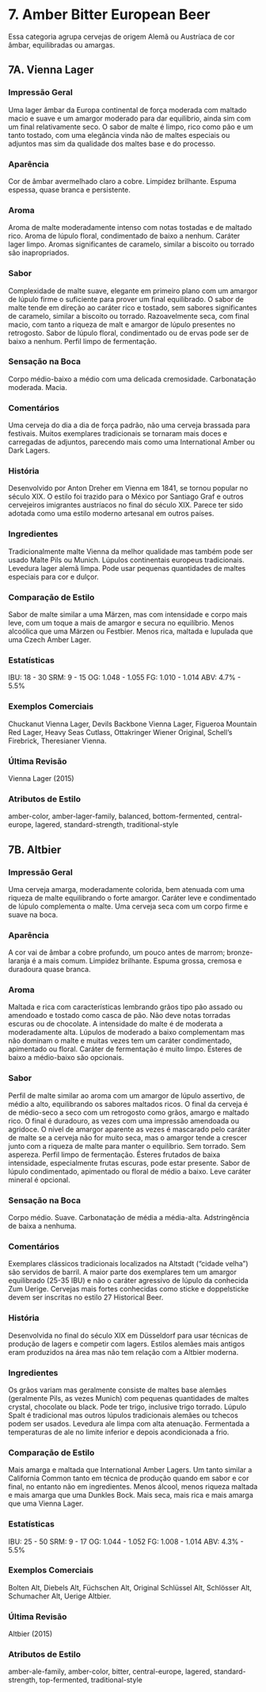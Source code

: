 # 7. Amber Bitter European Beer

Essa categoria agrupa cervejas de origem Alemã ou Austríaca de cor âmbar, equilibradas ou amargas.
## 7A. Vienna Lager

### Impressão Geral

Uma lager âmbar da Europa continental de força moderada com maltado macio e suave e um amargor moderado para dar equilibrio, ainda sim com um final relativamente seco. O sabor de malte é limpo, rico como pão e um tanto tostado, com uma elegância vinda não de maltes especiais ou adjuntos mas sim da qualidade dos maltes base e do processo.

### Aparência

Cor de âmbar avermelhado claro a cobre. Limpidez brilhante. Espuma espessa, quase branca e persistente.

### Aroma

Aroma de malte moderadamente intenso com notas tostadas e de maltado rico. Aroma de lúpulo floral, condimentado de baixo a nenhum. Caráter lager limpo. Aromas significantes de caramelo, similar a biscoito ou torrado são inapropriados.

### Sabor

Complexidade de malte suave, elegante em primeiro plano com um amargor de lúpulo firme o suficiente para prover um final equilibrado. O sabor de malte tende em direção ao caráter rico e tostado, sem sabores significantes de caramelo, similar a biscoito ou torrado. Razoavelmente seca, com final macio, com tanto a riqueza de malt e amargor de lúpulo presentes no retrogosto. Sabor de lúpulo floral, condimentado ou de ervas pode ser de baixo a nenhum. Perfil limpo de fermentação.

### Sensação na Boca

Corpo médio-baixo a médio com uma delicada cremosidade. Carbonatação moderada. Macia.

### Comentários

Uma cerveja do dia a dia de força padrão, não uma cerveja brassada para festivais. Muitos exemplares tradicionais se tornaram mais doces e carregadas de adjuntos, parecendo mais como uma International Amber ou Dark Lagers.

### História

Desenvolvido por Anton Dreher em Vienna em 1841, se tornou popular no século XIX. O estilo foi trazido para o México por Santiago Graf e outros cervejeiros imigrantes austríacos no final do século XIX. Parece ter sido adotada como uma estilo moderno artesanal em outros países.

### Ingredientes

Tradicionalmente malte Vienna da melhor qualidade mas também pode ser usado Malte Pils ou Munich. Lúpulos continentais europeus tradicionais. Levedura lager alemã limpa. Pode usar pequenas quantidades de maltes especiais para cor e dulçor.

### Comparação de Estilo

Sabor de malte similar a uma Märzen, mas com intensidade e corpo mais leve, com um toque a mais de amargor e secura no equilíbrio. Menos alcoólica que uma Märzen ou Festbier. Menos rica, maltada e lupulada que uma Czech Amber Lager.

### Estatísticas

IBU: 18 - 30
SRM: 9 - 15
OG: 1.048 - 1.055
FG: 1.010 - 1.014
ABV: 4.7% - 5.5%

### Exemplos Comerciais

Chuckanut Vienna Lager, Devils Backbone Vienna Lager, Figueroa Mountain Red Lager, Heavy Seas Cutlass, Ottakringer Wiener Original, Schell’s Firebrick, Theresianer Vienna.

### Última Revisão

Vienna Lager (2015)

### Atributos de Estilo

amber-color, amber-lager-family, balanced, bottom-fermented, central-europe, lagered, standard-strength, traditional-style
## 7B. Altbier

### Impressão Geral

Uma cerveja amarga, moderadamente colorida, bem atenuada com uma riqueza de malte equilibrando o forte amargor. Caráter leve e condimentado de lúpulo complementa o malte. Uma cerveja seca com um corpo firme e suave na boca.

### Aparência

A cor vai de âmbar a cobre profundo, um pouco antes de marrom; bronze-laranja é a mais comum. Limpidez brilhante. Espuma grossa, cremosa e duradoura quase branca.

### Aroma

Maltada e rica com características lembrando grãos tipo pão assado ou amendoado e tostado como casca de pão. Não deve notas torradas escuras ou de chocolate. A intensidade do malte é de moderata a moderadamente alta. Lúpulos de moderado a baixo complementam mas não dominam o malte e muitas vezes tem um caráter condimentado, apimentado ou floral. Caráter de fermentação é muito limpo. Ésteres de baixo a médio-baixo são opcionais.

### Sabor

Perfil de malte similar ao aroma com um amargor de lúpulo assertivo, de médio a alto, equilibrando os sabores maltados ricos. O final da cerveja é de médio-seco a seco com um retrogosto como grãos, amargo e maltado rico. O final é duradouro, as vezes com uma impressão amendoada ou agridoce. O nível de amargor aparente as vezes é mascarado pelo caráter de malte se a cerveja não for muito seca, mas o amargor tende a crescer junto com a riqueza de malte para manter o equilíbrio. Sem torrado. Sem aspereza. Perfil limpo de fermentação. Ésteres frutados de baixa intensidade, especialmente frutas escuras, pode estar presente. Sabor de lúpulo condimentado, apimentado ou floral de médio a baixo. Leve caráter mineral é opcional.

### Sensação na Boca

Corpo médio. Suave. Carbonatação de média a média-alta. Adstringência de baixa a nenhuma.

### Comentários

Exemplares clássicos tradicionais localizados na Altstadt (“cidade velha”) são servidos de barril. A maior parte dos exemplares tem um amargor equilibrado (25-35 IBU) e não o caráter agressivo de lúpulo da conhecida Zum Uerige. Cervejas mais fortes conhecidas como sticke e doppelsticke devem ser inscritas no estilo 27 Historical Beer.

### História

Desenvolvida no final do século XIX em Düsseldorf para usar técnicas de produção de lagers e competir com lagers. Estilos alemães mais antigos eram produzidos na área mas não tem relação com a Altbier moderna.

### Ingredientes

Os grãos variam mas geralmente consiste de maltes base alemães (geralmente Pils, as vezes Munich) com pequenas quantidades de maltes crystal, chocolate ou black. Pode ter trigo, inclusive trigo torrado. Lúpulo Spalt é tradicional mas outros lúpulos tradicionais alemães ou tchecos podem ser usados. Levedura ale limpa com alta atenuação. Fermentada a temperaturas de ale no limite inferior e depois acondicionada a frio.

### Comparação de Estilo

Mais amarga e maltada que International Amber Lagers. Um tanto similar a California Common tanto em técnica de produção quando em sabor e cor final, no entanto não em ingredientes. Menos álcool, menos riqueza maltada e mais amarga que uma Dunkles Bock. Mais seca, mais rica e mais amarga que uma Vienna Lager.

### Estatísticas

IBU: 25 - 50
SRM: 9 - 17
OG: 1.044 - 1.052
FG: 1.008 - 1.014
ABV: 4.3% - 5.5%

### Exemplos Comerciais

Bolten Alt, Diebels Alt, Füchschen Alt, Original Schlüssel Alt, Schlösser Alt, Schumacher Alt, Uerige Altbier.

### Última Revisão

Altbier (2015)

### Atributos de Estilo

amber-ale-family, amber-color, bitter, central-europe, lagered, standard-strength, top-fermented, traditional-style